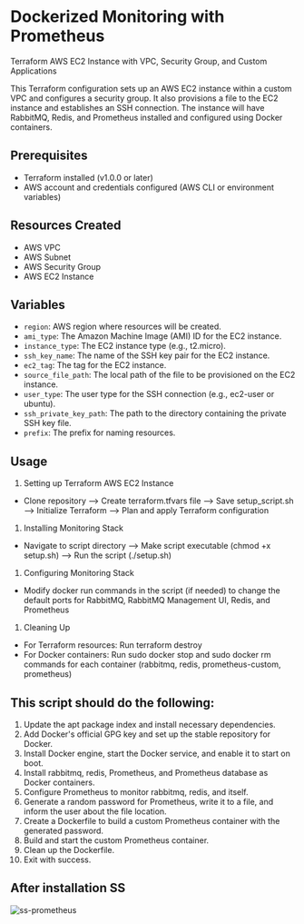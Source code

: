 # Dockerized Monitoring with Prometheus

Terraform AWS EC2 Instance with VPC, Security Group, and Custom Applications

This Terraform configuration sets up an AWS EC2 instance within a custom VPC and configures a security group. It also provisions a file to the EC2 instance and establishes an SSH connection. The instance will have RabbitMQ, Redis, and Prometheus installed and configured using Docker containers.

## Prerequisites

- Terraform installed (v1.0.0 or later)
- AWS account and credentials configured (AWS CLI or environment variables)

## Resources Created

- AWS VPC
- AWS Subnet
- AWS Security Group
- AWS EC2 Instance

## Variables

- `region`: AWS region where resources will be created.
- `ami_type`: The Amazon Machine Image (AMI) ID for the EC2 instance.
- `instance_type`: The EC2 instance type (e.g., t2.micro).
- `ssh_key_name`: The name of the SSH key pair for the EC2 instance.
- `ec2_tag`: The tag for the EC2 instance.
- `source_file_path`: The local path of the file to be provisioned on the EC2 instance.
- `user_type`: The user type for the SSH connection (e.g., ec2-user or ubuntu).
- `ssh_private_key_path`: The path to the directory containing the private SSH key file.
- `prefix`: The prefix for naming resources.

## Usage

1. Setting up Terraform AWS EC2 Instance

- Clone repository --> Create terraform.tfvars file --> Save setup_script.sh --> Initialize Terraform --> Plan and apply Terraform configuration


1. Installing Monitoring Stack

- Navigate to script directory --> Make script executable (chmod +x setup.sh) --> Run the script (./setup.sh)

1. Configuring Monitoring Stack

- Modify docker run commands in the script (if needed) to change the default ports for RabbitMQ, RabbitMQ Management UI, Redis, and Prometheus

1. Cleaning Up

- For Terraform resources: Run terraform destroy
- For Docker containers: Run sudo docker stop and sudo docker rm commands for each container (rabbitmq, redis, prometheus-custom, prometheus)

## This script should do the following:

1. Update the apt package index and install necessary dependencies.
2. Add Docker's official GPG key and set up the stable repository for Docker.
3. Install Docker engine, start the Docker service, and enable it to start on boot.
4. Install rabbitmq, redis, Prometheus, and Prometheus database as Docker containers.
5. Configure Prometheus to monitor rabbitmq, redis, and itself.
6. Generate a random password for Prometheus, write it to a file, and inform the user about the file location.
7. Create a Dockerfile to build a custom Prometheus container with the generated password.
8. Build and start the custom Prometheus container.
9. Clean up the Dockerfile.
10. Exit with success.

## After installation SS

![ss-prometheus](https://user-images.githubusercontent.com/101068723/234133506-803fa6cf-f88a-483e-bdf6-f21026dbf60a.png)

